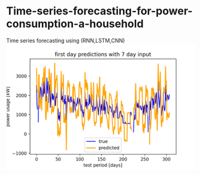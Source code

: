 # Time-series-forecasting-for-power-consumption-a-household
Time series forecasting using (RNN,LSTM,CNN) 
<img src="Fig_Results/CNN_cmp1.png" width="600">
